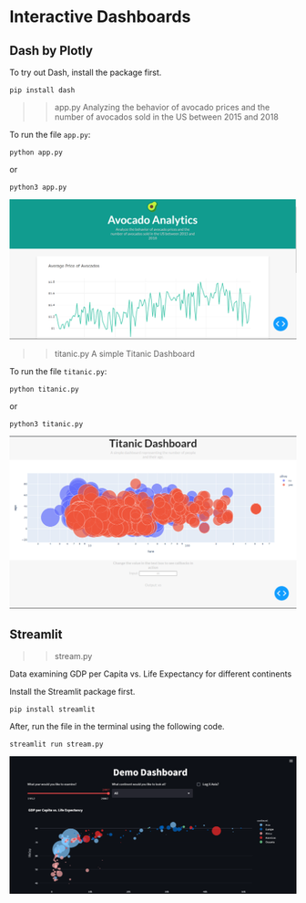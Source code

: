 # Interactive Dashboards

## Dash by Plotly
To try out Dash, install the package first. 
```
pip install dash
```

>>app.py
Analyzing the behavior of avocado prices and the number of avocados sold in the US between 2015 and 2018

To run the file `app.py`:
```
python app.py
```
or
```
python3 app.py
```

![app](assets/app.png)  


>>titanic.py
A simple Titanic Dashboard

To run the file `titanic.py`:
```
python titanic.py
```
or
```
python3 titanic.py
```

![titanic](assets/titanic.png)  


## Streamlit
>>stream.py

Data examining GDP per Capita vs. Life Expectancy for different continents

Install the Streamlit package first.
```
pip install streamlit
```

After, run the file in the terminal using the following code.

```
streamlit run stream.py
```
![stream](assets/streamy.png)  